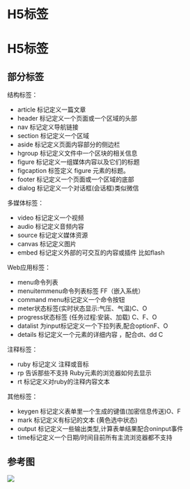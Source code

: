# H5标签

# H5标签

## 部分标签

结构标签：

- article 标记定义一篇文章
- header 标记定义一个页面或一个区域的头部
- nav 标记定义导航链接
- section 标记定义一个区域
- aside 标记定义页面内容部分的侧边栏
- hgroup 标记定义文件中一个区块的相关信息
- figure 标记定义一组媒体内容以及它们的标题
- figcaption 标签定义 figure 元素的标题。
- footer 标记定义一个页面或一个区域的底部
- dialog 标记定义一个对话框(会话框)类似微信

多媒体标签：

- video 标记定义一个视频
- audio 标记定义音频内容
- source 标记定义媒体资源
- canvas 标记定义图片
- embed 标记定义外部的可交互的内容或插件 比如flash

Web应用标签：

- menu命令列表
- menuitemmenu命令列表标签 FF（嵌入系统）
- command menu标记定义一个命令按钮
- meter状态标签(实时状态显示:气压、气温)C、O
- progress状态标签 (任务过程:安装、加载) C、F、O
- datalist 为input标记定义一个下拉列表,配合optionF、O
- details 标记定义一个元素的详细内容 ，配合dt、dd C

注释标签：

- ruby 标记定义 注释或音标
- rp 告诉那些不支持 Ruby元素的浏览器如何去显示
- rt 标记定义对ruby的注释内容文本

其他标签：

- keygen 标记定义表单里一个生成的键值(加密信息传送)O、F
- mark 标记定义有标记的文本 (黄色选中状态)
- output 标记定义一些输出类型,计算表单结果配合oninput事件
- time标记定义一个日期/时间目前所有主流浏览器都不支持

## 参考图

![](https://s2.loli.net/2022/03/31/skK8WH4j7fbquec.jpg)